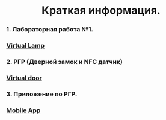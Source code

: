 <h1 style="text-align:center">Краткая информация.</h1>
<h3>1. Лабораторная работа №1.</h3>
<h3><a href="https://github.com/TimurGayazov/NodeRed/tree/main/Lamp">Virtual Lamp</a></h3>
<h3>2. РГР (Дверной замок и NFC датчик)</h3>
<h3><a href="https://github.com/TimurGayazov/NodeRed/tree/main/NFC-door">Virtual door</a></h3>
<h3>3. Приложение по РГР.</h3>
<h3><a href="https://github.com/TimurGayazov/NodeRedApp">Mobile App</a></h3>
